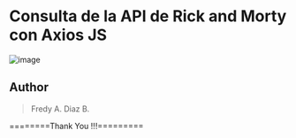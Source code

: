 # Consulta de la API de Rick and Morty con Axios JS

![image](https://user-images.githubusercontent.com/16197568/179863616-572dfdca-6566-43ff-9505-d5f8e44cc5a5.png)

## Author

<blockquote>
Fredy A. Diaz B.

</blockquote>

========Thank You !!!=========
